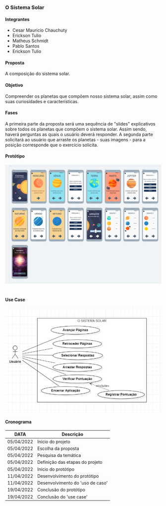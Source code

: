 ### O Sistema Solar

#### Integrantes
- Cesar Mauricio Chauchuty
- Erickson Tulio
- Matheus Schmidt
- Pablo Santos
- Erickson Tulio

#### Proposta
A composição do sistema solar.

#### Objetivo
Compreender os planetas que compõem nosso sistema solar, assim como suas curiosidades e características.

#### Fases
A primeira parte da proposta será uma sequência de "slides" explicativos sobre todos os planetas que compõem o sistema solar. Assim sendo, haverá perguntas as quais o usuário deverá responder.
A segunda parte solicitará ao usuário que arraste os planetas - suas imagens - para a posição corresponde que o exercício solicita.

#### Protótipo
![alt text](./images/prototipo.png "Title")
#  
#  
#  
#### Use Case
![alt text](./images/usecase.png "Title")

#### Cronograma

| DATA       |             Descrição            |
|------------|----------------------------------|
| 05/04/2022 | Início do projeto                |
| 05/04/2022 | Escolha da proposta              |
| 05/04/2022 | Pesquisa da temática             |
| 05/04/2022 | Definição das etapas do projeto  |
| 05/04/2022 | Início do protótipo              |
| 11/04/2022 | Desenvolvimento do protótipo     |
| 11/04/2022 | Desenvolvimento do 'uso de caso' |
| 19/04/2022 | Conclusão do protótipo           |
| 19/04/2022 | Conclusão do 'use case'          |
